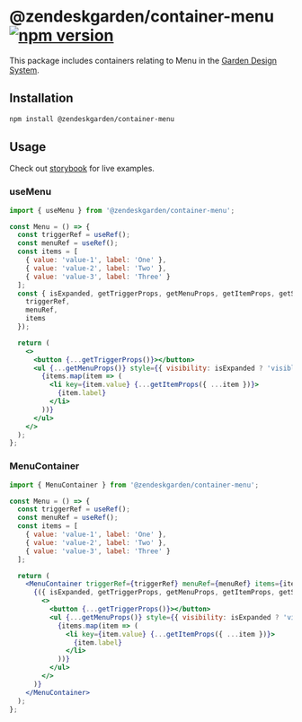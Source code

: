 # @zendeskgarden/container-menu [![npm version][npm version badge]][npm version link]

[npm version badge]: https://flat.badgen.net/npm/v/@zendeskgarden/container-menu
[npm version link]: https://www.npmjs.com/package/@zendeskgarden/container-menu

This package includes containers relating to Menu in the
[Garden Design System](https://zendeskgarden.github.io/).

## Installation

```sh
npm install @zendeskgarden/container-menu
```

## Usage

Check out [storybook](https://zendeskgarden.github.io/react-containers) for live examples.

### useMenu

```jsx
import { useMenu } from '@zendeskgarden/container-menu';

const Menu = () => {
  const triggerRef = useRef();
  const menuRef = useRef();
  const items = [
    { value: 'value-1', label: 'One' },
    { value: 'value-2', label: 'Two' },
    { value: 'value-3', label: 'Three' }
  ];
  const { isExpanded, getTriggerProps, getMenuProps, getItemProps, getSeparatorProps } = useMenu({
    triggerRef,
    menuRef,
    items
  });

  return (
    <>
      <button {...getTriggerProps()}></button>
      <ul {...getMenuProps()} style={{ visibility: isExpanded ? 'visible' : 'hidden' }}>
        {items.map(item => (
          <li key={item.value} {...getItemProps({ ...item })}>
            {item.label}
          </li>
        ))}
      </ul>
    </>
  );
};
```

### MenuContainer

```jsx
import { MenuContainer } from '@zendeskgarden/container-menu';

const Menu = () => {
  const triggerRef = useRef();
  const menuRef = useRef();
  const items = [
    { value: 'value-1', label: 'One' },
    { value: 'value-2', label: 'Two' },
    { value: 'value-3', label: 'Three' }
  ];

  return (
    <MenuContainer triggerRef={triggerRef} menuRef={menuRef} items={items}>
      {({ isExpanded, getTriggerProps, getMenuProps, getItemProps, getSeparatorProps }) => (
        <>
          <button {...getTriggerProps()}></button>
          <ul {...getMenuProps()} style={{ visibility: isExpanded ? 'visible' : 'hidden' }}>
            {items.map(item => (
              <li key={item.value} {...getItemProps({ ...item })}>
                {item.label}
              </li>
            ))}
          </ul>
        </>
      )}
    </MenuContainer>
  );
};
```

